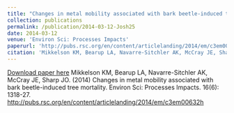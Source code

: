 ```yaml
---
title: "Changes in metal mobility associated with bark beetle-induced tree mortality"
collection: publications
permalink: /publication/2014-03-12-Josh25
date: 2014-03-12
venue: 'Environ Sci: Processes Impacts'
paperurl: 'http://pubs.rsc.org/en/content/articlelanding/2014/em/c3em00632h  '
citation: 'Mikkelson KM, Bearup LA, Navarre-Sitchler AK, McCray JE, Sharp JO. (2014) Changes in metal mobility associated with bark beetle-induced tree mortality.  Environ Sci: Processes Impacts. 16(6): 1318-27. http://pubs.rsc.org/en/content/articlelanding/2014/em/c3em00632h  '
---
```


<a href='http://pubs.rsc.org/en/content/articlelanding/2014/em/c3em00632h  '>Download paper here</a>
Mikkelson KM, Bearup LA, Navarre-Sitchler AK, McCray JE, Sharp JO. (2014) Changes in metal mobility associated with bark beetle-induced tree mortality.  Environ Sci: Processes Impacts. 16(6): 1318-27. http://pubs.rsc.org/en/content/articlelanding/2014/em/c3em00632h  